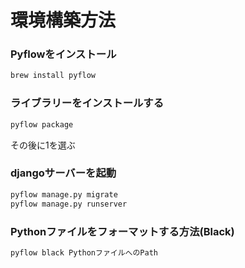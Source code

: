 # 環境構築方法

### Pyflowをインストール
```bash
brew install pyflow
```

### ライブラリーをインストールする
```bash
pyflow package
```
その後に1を選ぶ


### djangoサーバーを起動
```bash
pyflow manage.py migrate
pyflow manage.py runserver
```

### Pythonファイルをフォーマットする方法(Black)
```bash
pyflow black PythonファイルへのPath
```
